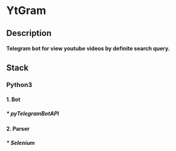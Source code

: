 # **YtGram**

## **Description**
#### Telegram bot for view youtube videos by definite search query.

## **Stack**
### Python3
#### 1. Bot
##### * pyTelegramBotAPI
#### 2. Parser
##### * Selenium
